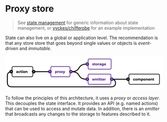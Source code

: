 # Proxy store

> See [state management](../guidelines/state-management.md) for generic information about state management, or [vyckes/chifferobe](https://github.com/vyckes/chifferobe) for an example implementation

State can also live on a global or application level. The recommendation is that any store store that goes beyond single values or objects is _event-driven_ and _immutable_.

![](../images/store.png)

To follow the principles of this architecture, it uses a _proxy_ or _access layer_. This decouples the state interface. It provides an API (e.g. named actions) that can be used to access and mutate data. In addition, there is an _emitter_ that broadcasts any changes to the storage to features described to it.
